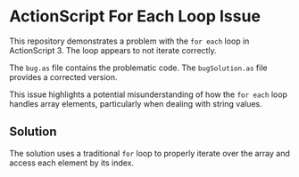 # ActionScript For Each Loop Issue

This repository demonstrates a problem with the `for each` loop in ActionScript 3.  The loop appears to not iterate correctly.

The `bug.as` file contains the problematic code. The `bugSolution.as` file provides a corrected version.

This issue highlights a potential misunderstanding of how the `for each` loop handles array elements, particularly when dealing with string values.

## Solution
The solution uses a traditional `for` loop to properly iterate over the array and access each element by its index.